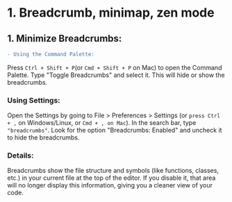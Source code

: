 # 1. Breadcrumb, minimap, zen mode

## 1. Minimize Breadcrumbs:
```diff
- Using the Command Palette:
```
Press `Ctrl + Shift + P`(or `Cmd + Shift + P` on Mac) to open the Command Palette.
Type "Toggle Breadcrumbs" and select it. This will hide or show the breadcrumbs.

### Using Settings:

Open the Settings by going to File > Preferences > Settings (or `press Ctrl + ,` on Windows/Linux, or `Cmd + , on Mac`).
In the search bar, type `"breadcrumbs"`.
Look for the option "Breadcrumbs: Enabled" and uncheck it to hide the breadcrumbs.

### Details:

Breadcrumbs show the file structure and symbols (like functions, classes, etc.) in your current file at the top of the editor. 
If you disable it, that area will no longer display this information, giving you a cleaner view of your code.


